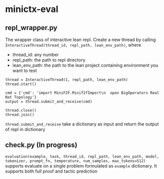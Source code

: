 # minictx-eval
## repl_wrapper.py
The wrapper class of interactive lean repl. 
Create a new thread by calling ```InteractiveThread(thread_id, repl_path, lean_env_path)```, where 
- thread_id: any number
- repl_path: the path to repl directory
- lean_env_path: the path to the lean project containing environment you want to test

```
thread = InteractiveThread(1, repl_path, lean_env_path)
thread.start()

cmd = {'cmd': 'import MiniF2F.Minif2fImport\n  open BigOperators Real Nat Topology'}
output = thread.submit_and_receive(cmd)

thread.close()
thread.join()
```
```thread.submit_and_receive``` take a dictionary as input and return the output of repl in dictionary


## check.py (In progress)
```evaluation(example, task, thread_id, repl_path, lean_env_path, model, tokenizer, prompt_fn, temperature, num_samples, max_tokens=512)``` supports evaluate on a single problem formulated as ```example``` dictionary. It supports both full proof and tactic prediction
